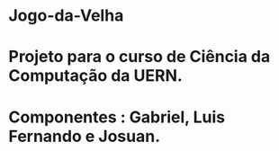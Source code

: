 # Jogo-da-Velha
# Projeto para o curso de Ciência da Computação da UERN.
# Componentes : Gabriel, Luis Fernando e Josuan.
